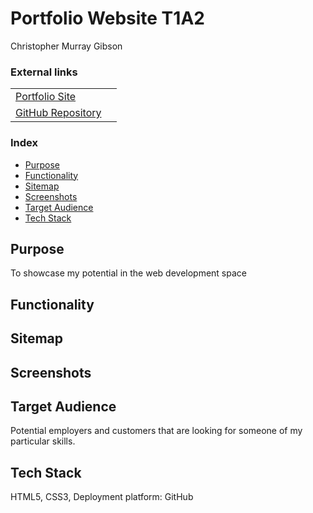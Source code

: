 # Portfolio Website T1A2
Christopher Murray Gibson

### External links
| | |
| - | - |
|[Portfolio Site](link-goes-here)  |  
[GitHub Repository](https://github.com/chris-gibs/portfolio-website)|

### Index
  - [Purpose](#purpose)
  - [Functionality](#functionality)
  - [Sitemap](#sitemap)
  - [Screenshots](#screenshots)
  - [Target Audience](#target-audience)
  - [Tech Stack](#tech-stack)

## Purpose
To showcase my potential in the web development space

## Functionality


## Sitemap


## Screenshots


## Target Audience
Potential employers and customers that are looking for someone of my particular skills.

## Tech Stack
HTML5, CSS3, Deployment platform: GitHub
